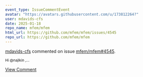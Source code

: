 ```yaml
---
event_type: IssueCommentEvent
avatar: "https://avatars.githubusercontent.com/u/173812264?"
user: mdavids-cfs
date: 2025-01-18
repo_name: mfem/mfem
html_url: https://github.com/mfem/mfem/issues/4545
repo_url: https://github.com/mfem/mfem
---
```


<a href='https://github.com/mdavids-cfs' target='_blank'>mdavids-cfs</a> commented on issue <a href='https://github.com/mfem/mfem/issues/4545' target='_blank'>mfem/mfem#4545</a>.

<small>Hi @najlkin ,...</small>

<a href='https://github.com/mfem/mfem/issues/4545' target='_blank'>View Comment</a>